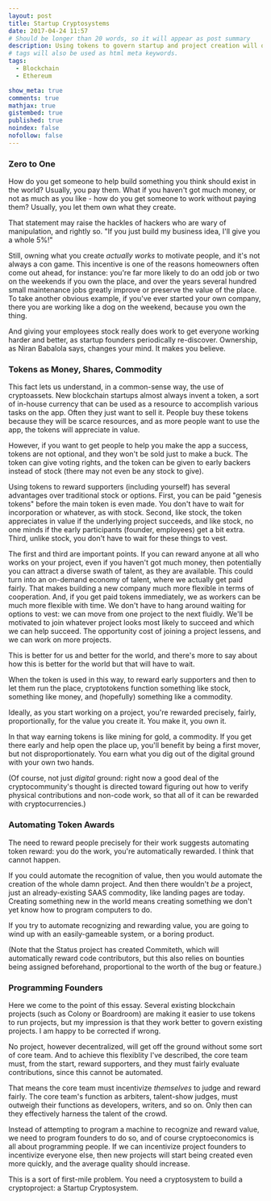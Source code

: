 ```yaml
---
layout: post
title: Startup Cryptosystems
date: 2017-04-24 11:57
# Should be longer than 20 words, so it will appear as post summary
description: Using tokens to govern startup and project creation will open doors for founders and workers.
# tags will also be used as html meta keywords.
tags:
  - Blockchain
  - Ethereum

show_meta: true
comments: true
mathjax: true
gistembed: true
published: true
noindex: false
nofollow: false
---
```


### Zero to One<a id="orgheadline1"></a>

How do you get someone to help build something you think should exist in the
world? Usually, you pay them. What if you haven't got much money, or not as much
as you like - how do you get someone to work without paying them? Usually, you
let them own what they create.

That statement may raise the hackles of hackers who are wary of manipulation, and rightly so.
"If you just build my business idea, I'll give you a whole 5%!"

Still, owning what you create *actually works* to motivate people, and it's not
always a con game. This incentive is one of the reasons homeowners often come
out ahead, for instance: you're far more likely to do an odd job or two on the
weekends if you own the place, and over the years several hundred small
maintenance jobs greatly improve or preserve the value of the place. To take
another obvious example, if you've ever started your own company, there you are
working like a dog on the weekend, because you own the thing.

And giving your employees stock really does work to get everyone working harder
and better, as startup founders periodically re-discover. Ownership, as Niran
Babalola says, changes your mind. It makes you believe.

### Tokens as Money, Shares, Commodity<a id="orgheadline2"></a>

This fact lets us understand, in a common-sense way, the use of cryptoassets.
New blockchain startups almost always invent a token, a sort of in-house
currency that can be used as a resource to accomplish various tasks on the
app. Often they just want to sell it. People buy these tokens because they will
be scarce resources, and as more people want to use the app, the tokens will
appreciate in value.

However, if you want to get people to help you make the app a success, tokens
are not optional, and they won't be sold just to make a buck. The token can give
voting rights, and the token can be given to early backers instead of stock
(there may not even be any stock to give).

Using tokens to reward supporters (including yourself) has several advantages
over traditional stock or options. First, you can be paid "genesis tokens"
before the main token is even made. You don't have to wait for incorporation or
whatever, as with stock. Second, like stock, the token appreciates in value if
the underlying project succeeds, and like stock, no one minds if the early
participants (founder, employees) get a bit extra. Third, unlike stock, you
don't have to wait for these things to vest.

The first and third are important points. If you can reward anyone at all who
works on your project, even if you haven't got much money, then potentially you
can attract a diverse swath of talent, as they are available. This could turn
into an on-demand economy of talent, where we actually get paid fairly. That
makes building a new company much more flexible in terms of cooperation. And, if
you get paid tokens immediately, we as workers can be much more flexible with
time. We don't have to hang around waiting for options to vest: we can move from
one project to the next fluidly. We'll be motivated to join whatever project
looks most likely to succeed and which we can help succeed. The opportunity cost
of joining a project lessens, and we can work on more projects.

This is better for us and better for the world, and there's more to say about
how this is better for the world but that will have to wait.

When the token is used in this way, to reward early supporters and then to let
them run the place, cryptotokens function something like stock, something like
money, and (hopefully) something like a commodity.

Ideally, as you start working on a project, you're rewarded precisely, fairly,
proportionally, for the value you create it. You make it, you own it. 

In that way earning tokens is like mining for gold, a commodity. If you get
there early and help open the place up, you'll benefit by being a first mover,
but not disproportionately. You earn what you dig out of the digital ground with
your own two hands.

(Of course, not just *digital* ground: right now a good deal of the
cryptocommunity's thought is directed toward figuring out how to verify physical
contributions and non-code work, so that all of it can be rewarded with
cryptocurrencies.)

### Automating Token Awards<a id="orgheadline3"></a>

The need to reward people precisely for their work suggests automating token
reward: you do the work, you're automatically rewarded. I think that cannot
happen. 

If you could automate the recognition of value, then you would automate the
creation of the whole damn project. And then there wouldn't *be* a project, just
an already-existing SAAS commodity, like landing pages are today. Creating
something new in the world means creating something we don't yet know how to
program computers to do.

If you try to automate recognizing and rewarding value, you are going to wind up
with an easily-gameable system, or a boring product.

(Note that the Status project has created Commiteth, which will automatically
reward code contributors, but this also relies on bounties being assigned
beforehand, proportional to the worth of the bug or feature.)

### Programming Founders<a id="orgheadline4"></a>

Here we come to the point of this essay. Several existing blockchain projects
(such as Colony or Boardroom) are making it easier to use tokens to run
projects, but my impression is that they work better to govern existing
projects. I am happy to be corrected if wrong.

No project, however decentralized, will get off the ground without some sort of
core team. And to achieve this flexiblity I've described, the core team must,
from the start, reward supporters, and they must fairly evaluate contributions,
since this cannot be automated. 

That means the core team must incentivize *themselves* to judge and reward
fairly. The core team's function as arbiters, talent-show judges, must outweigh
their functions as developers, writers, and so on. Only then can they
effectively harness the talent of the crowd.

Instead of attempting to program a machine to recognize and reward value, we
need to program founders to do so, and of course cryptoeconomics is all about
programming people. If we can incentivize project founders to incentivize
everyone else, then new projects will start being created even more quickly, and
the average quality should increase.

This is a sort of first-mile problem. You need a cryptosystem to build a
cryptoproject: a Startup Cryptosystem.

